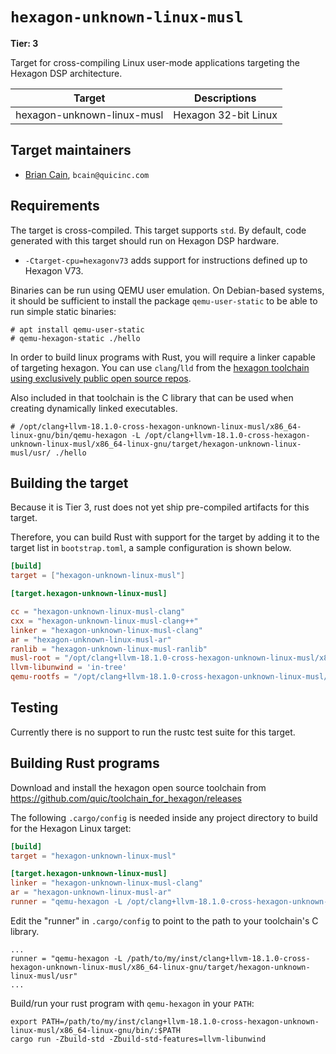 # `hexagon-unknown-linux-musl`

**Tier: 3**

Target for cross-compiling Linux user-mode applications targeting the Hexagon
DSP architecture.

| Target                   | Descriptions                              |
| ------------------------ | ----------------------------------------- |
| hexagon-unknown-linux-musl | Hexagon 32-bit Linux |

## Target maintainers

- [Brian Cain](https://github.com/androm3da), `bcain@quicinc.com`

## Requirements
The target is cross-compiled. This target supports `std`.  By default, code
generated with this target should run on Hexagon DSP hardware.

- `-Ctarget-cpu=hexagonv73` adds support for instructions defined up to Hexagon V73.

Binaries can be run using QEMU user emulation. On Debian-based systems, it should be
sufficient to install the package `qemu-user-static` to be able to run simple static
binaries:

```text
# apt install qemu-user-static
# qemu-hexagon-static ./hello
```

In order to build linux programs with Rust, you will require a linker capable
of targeting hexagon.  You can use `clang`/`lld` from the [hexagon toolchain
using exclusively public open source repos](https://github.com/quic/toolchain_for_hexagon/releases).

Also included in that toolchain is the C library that can be used when creating
dynamically linked executables.

```text
# /opt/clang+llvm-18.1.0-cross-hexagon-unknown-linux-musl/x86_64-linux-gnu/bin/qemu-hexagon -L /opt/clang+llvm-18.1.0-cross-hexagon-unknown-linux-musl/x86_64-linux-gnu/target/hexagon-unknown-linux-musl/usr/ ./hello
```

## Building the target
Because it is Tier 3, rust does not yet ship pre-compiled artifacts for this
target.

Therefore, you can build Rust with support for the target by adding it to the
target list in `bootstrap.toml`, a sample configuration is shown below.

```toml
[build]
target = ["hexagon-unknown-linux-musl"]

[target.hexagon-unknown-linux-musl]

cc = "hexagon-unknown-linux-musl-clang"
cxx = "hexagon-unknown-linux-musl-clang++"
linker = "hexagon-unknown-linux-musl-clang"
ar = "hexagon-unknown-linux-musl-ar"
ranlib = "hexagon-unknown-linux-musl-ranlib"
musl-root = "/opt/clang+llvm-18.1.0-cross-hexagon-unknown-linux-musl/x86_64-linux-gnu/target/hexagon-unknown-linux-musl/usr"
llvm-libunwind = 'in-tree'
qemu-rootfs = "/opt/clang+llvm-18.1.0-cross-hexagon-unknown-linux-musl/x86_64-linux-gnu/target/hexagon-unknown-linux-musl/usr"
```


## Testing

Currently there is no support to run the rustc test suite for this target.


## Building Rust programs

Download and install the hexagon open source toolchain from https://github.com/quic/toolchain_for_hexagon/releases

The following `.cargo/config` is needed inside any project directory to build
for the Hexagon Linux target:

```toml
[build]
target = "hexagon-unknown-linux-musl"

[target.hexagon-unknown-linux-musl]
linker = "hexagon-unknown-linux-musl-clang"
ar = "hexagon-unknown-linux-musl-ar"
runner = "qemu-hexagon -L /opt/clang+llvm-18.1.0-cross-hexagon-unknown-linux-musl/x86_64-linux-gnu/target/hexagon-unknown-linux-musl/usr"
```

Edit the "runner" in `.cargo/config` to point to the path to your toolchain's
C library.

```text
...
runner = "qemu-hexagon -L /path/to/my/inst/clang+llvm-18.1.0-cross-hexagon-unknown-linux-musl/x86_64-linux-gnu/target/hexagon-unknown-linux-musl/usr"
...
```

Build/run your rust program with `qemu-hexagon` in your `PATH`:

```text
export PATH=/path/to/my/inst/clang+llvm-18.1.0-cross-hexagon-unknown-linux-musl/x86_64-linux-gnu/bin/:$PATH
cargo run -Zbuild-std -Zbuild-std-features=llvm-libunwind
```
